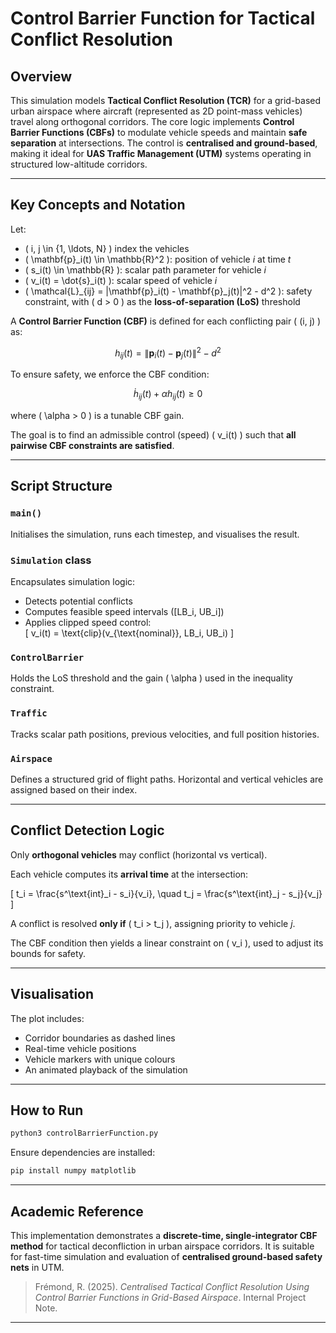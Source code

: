 # Control Barrier Function for Tactical Conflict Resolution

## Overview

This simulation models **Tactical Conflict Resolution (TCR)** for a grid-based urban airspace where aircraft (represented as 2D point-mass vehicles) travel along orthogonal corridors. The core logic implements **Control Barrier Functions (CBFs)** to modulate vehicle speeds and maintain **safe separation** at intersections. The control is **centralised and ground-based**, making it ideal for **UAS Traffic Management (UTM)** systems operating in structured low-altitude corridors.

---

## Key Concepts and Notation

Let:

- \( i, j \in \{1, \ldots, N\} \) index the vehicles  
- \( \mathbf{p}_i(t) \in \mathbb{R}^2 \): position of vehicle *i* at time *t*  
- \( s_i(t) \in \mathbb{R} \): scalar path parameter for vehicle *i*  
- \( v_i(t) = \dot{s}_i(t) \): scalar speed of vehicle *i*  
- \( \mathcal{L}_{ij} = \|\mathbf{p}_i(t) - \mathbf{p}_j(t)\|^2 - d^2 \): safety constraint, with \( d > 0 \) as the **loss-of-separation (LoS)** threshold

A **Control Barrier Function (CBF)** is defined for each conflicting pair \( (i, j) \) as:

```math
h_{ij}(t) = \|\mathbf{p}_i(t) - \mathbf{p}_j(t)\|^2 - d^2
```

To ensure safety, we enforce the CBF condition:

```math
\dot{h}_{ij}(t) + \alpha h_{ij}(t) \geq 0
```

where \( \alpha > 0 \) is a tunable CBF gain.

The goal is to find an admissible control (speed) \( v_i(t) \) such that **all pairwise CBF constraints are satisfied**.

---

## Script Structure

### `main()`

Initialises the simulation, runs each timestep, and visualises the result.

### `Simulation` class

Encapsulates simulation logic:
- Detects potential conflicts
- Computes feasible speed intervals \([LB_i, UB_i]\)
- Applies clipped speed control:  
  \[
  v_i(t) = \text{clip}(v_{\text{nominal}}, LB_i, UB_i)
  \]

### `ControlBarrier`

Holds the LoS threshold and the gain \( \alpha \) used in the inequality constraint.

### `Traffic`

Tracks scalar path positions, previous velocities, and full position histories.

### `Airspace`

Defines a structured grid of flight paths. Horizontal and vertical vehicles are assigned based on their index.

---

## Conflict Detection Logic

Only **orthogonal vehicles** may conflict (horizontal vs vertical).

Each vehicle computes its **arrival time** at the intersection:

\[
t_i = \frac{s^\text{int}_i - s_i}{v_i}, \quad t_j = \frac{s^\text{int}_j - s_j}{v_j}
\]

A conflict is resolved **only if** \( t_i > t_j \), assigning priority to vehicle *j*.

The CBF condition then yields a linear constraint on \( v_i \), used to adjust its bounds for safety.

---

## Visualisation

The plot includes:
- Corridor boundaries as dashed lines
- Real-time vehicle positions
- Vehicle markers with unique colours
- An animated playback of the simulation

---

## How to Run

```bash
python3 controlBarrierFunction.py
```

Ensure dependencies are installed:

```bash
pip install numpy matplotlib
```

---

## Academic Reference

This implementation demonstrates a **discrete-time, single-integrator CBF method** for tactical deconfliction in urban airspace corridors. It is suitable for fast-time simulation and evaluation of **centralised ground-based safety nets** in UTM.

> Frémond, R. (2025). *Centralised Tactical Conflict Resolution Using Control Barrier Functions in Grid-Based Airspace*. Internal Project Note.

---
